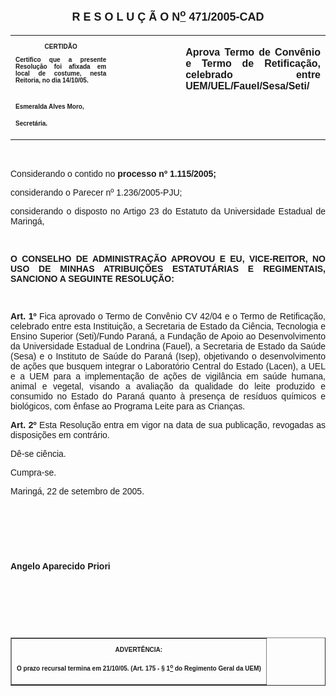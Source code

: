 <BODY>

<B><FONT FACE="Arial" SIZE=4><P ALIGN="CENTER"></P>
<P ALIGN="CENTER">R E S O L U &Ccedil; &Atilde; O  N<U><SUP>o</U></SUP>  471/2005-CAD</P>
</B></FONT><FONT FACE="Arial"><P ALIGN="JUSTIFY"></P></FONT>
<TABLE CELLSPACING=0 BORDER=0 CELLPADDING=7 WIDTH=612>
<TR><TD WIDTH="32%" VALIGN="TOP">
<B><FONT FACE="Arial" SIZE=1><P ALIGN="CENTER">CERTID&Atilde;O</P>
<P ALIGN="JUSTIFY">   Certifico que a presente Resolu&ccedil;&atilde;o foi afixada em local de costume, nesta Reitoria, no dia 14/10/05.</P>

<P>&nbsp;</P>
<P>Esmeralda Alves Moro,</P>
<P>Secret&aacute;ria.</B></FONT></TD>
<TD WIDTH="22%" VALIGN="TOP">&nbsp;</TD>
<TD WIDTH="46%" VALIGN="TOP">
<B><FONT FACE="Arial"><P ALIGN="JUSTIFY">Aprova Termo de Conv&ecirc;nio e Termo de Retifica&ccedil;&atilde;o, celebrado entre UEM/UEL/Fauel/Sesa/Seti/</B></FONT></TD>
</TR>
</TABLE>

<FONT FACE="Arial"><P ALIGN="JUSTIFY"></P>
<P ALIGN="JUSTIFY">&nbsp;</P>
</FONT><P ALIGN="JUSTIFY">&#9;<FONT FACE="Arial">Considerando o contido no <B>processo nº 1.115/2005;</P>
</B><P ALIGN="JUSTIFY">considerando o Parecer nº 1.236/2005-PJU;</P>
<P ALIGN="JUSTIFY">considerando o disposto no Artigo 23 do Estatuto da Universidade Estadual de Maring&aacute;,</P>
<P ALIGN="JUSTIFY"></P>
<P ALIGN="JUSTIFY">&nbsp;</P>
<P ALIGN="JUSTIFY">&#9;<B>O CONSELHO DE ADMINISTRA&Ccedil;&Atilde;O APROVOU E EU, VICE-REITOR, NO USO DE MINHAS ATRIBUI&Ccedil;&Otilde;ES ESTATUT&Aacute;RIAS E REGIMENTAIS, SANCIONO A SEGUINTE RESOLU&Ccedil;&Atilde;O:</P>
<P ALIGN="JUSTIFY"></P>
<P ALIGN="JUSTIFY">&nbsp;</P>
<P ALIGN="JUSTIFY">Art. 1º</B>  Fica aprovado o Termo de Conv&ecirc;nio CV 42/04 e o Termo de Retifica&ccedil;&atilde;o, celebrado entre esta Institui&ccedil;&atilde;o, a Secretaria de Estado da Ci&ecirc;ncia, Tecnologia e Ensino Superior (Seti)/Fundo Paran&aacute;, a Funda&ccedil;&atilde;o de Apoio ao Desenvolvimento da Universidade Estadual de Londrina (Fauel), a Secretaria de Estado da Sa&uacute;de (Sesa) e o Instituto de Sa&uacute;de do Paran&aacute; (Isep), objetivando o desenvolvimento de a&ccedil;&otilde;es que busquem integrar o Laborat&oacute;rio Central do Estado (Lacen), a UEL e a UEM para a implementa&ccedil;&atilde;o de a&ccedil;&otilde;es de vigil&acirc;ncia em sa&uacute;de humana, animal e vegetal, visando a avalia&ccedil;&atilde;o da qualidade do leite produzido e consumido no Estado do Paran&aacute; quanto &agrave; presen&ccedil;a de res&iacute;duos qu&iacute;micos e biol&oacute;gicos, com &ecirc;nfase ao Programa Leite para as Crian&ccedil;as. </P>
<B><P ALIGN="JUSTIFY">Art. 2º </B> Esta Resolu&ccedil;&atilde;o entra em vigor na data de sua publica&ccedil;&atilde;o, revogadas as disposi&ccedil;&otilde;es em contr&aacute;rio.</P>
<P ALIGN="JUSTIFY">D&ecirc;-se ci&ecirc;ncia.</P>
<P ALIGN="JUSTIFY">&#9;Cumpra-se.</P>
<P ALIGN="JUSTIFY">Maring&aacute;, 22 de setembro de 2005.</P>
<B><P ALIGN="JUSTIFY"></P>
<P ALIGN="JUSTIFY">&nbsp;</P>
<P ALIGN="JUSTIFY">&nbsp;</P>
<P ALIGN="JUSTIFY">&nbsp;</P>
<P ALIGN="JUSTIFY">Angelo Aparecido Priori</P>
<P ALIGN="JUSTIFY"></P>
<P ALIGN="JUSTIFY">&nbsp;</P>
<P ALIGN="JUSTIFY">&nbsp;</P>
<P ALIGN="JUSTIFY">&nbsp;</P></B></FONT>
<TABLE BORDER CELLSPACING=1 CELLPADDING=4 WIDTH=207>
<TR><TD VALIGN="TOP">
<B><FONT FACE="Arial" SIZE=1><P ALIGN="CENTER">ADVERT&Ecirc;NCIA:</P>
<P ALIGN="JUSTIFY">O prazo recursal termina em 21/10/05. (Art. 175 - § 1<U><SUP>o</U></SUP> do Regimento Geral da UEM)</B></FONT></TD>
</TR>
</TABLE>

<FONT FACE="Arial"></FONT></BODY>
